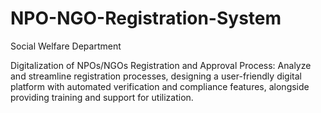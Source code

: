 # NPO-NGO-Registration-System
Social Welfare Department

Digitalization of NPOs/NGOs Registration and Approval Process: Analyze and streamline registration processes, designing a user-friendly digital platform with automated verification and compliance features, alongside providing training and support for utilization.
